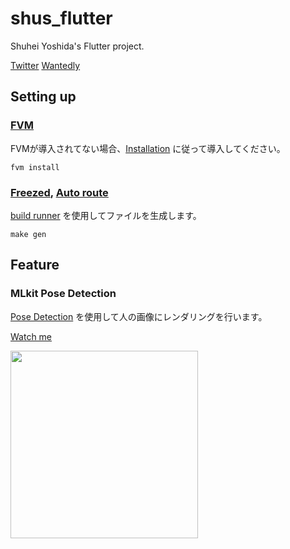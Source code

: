 # shus_flutter

Shuhei Yoshida's Flutter project.

[Twitter](https://twitter.com/TyrionJP)
[Wantedly](https://www.wantedly.com/id/shuhei_yoshida_mob)

## Setting up

### [FVM](https://fvm.app/)

FVMが導入されてない場合、[Installation](https://fvm.app/docs/getting_started/installation) に従って導入してください。

```
fvm install
```

### [Freezed](https://pub.dev/packages/freezed), [Auto route](https://pub.dev/packages/auto_route)

[build runner](https://pub.dev/packages/build_runner) を使用してファイルを生成します。

```
make gen
```

## Feature

### MLkit Pose Detection

[Pose Detection](https://developers.google.com/ml-kit/vision/pose-detection) を使用して人の画像にレンダリングを行います。

[Watch me](https://github.com/ShuheiYoshidaJP/shus_flutter/blob/develop/lib/feature/pose/README.md)

<img src="https://github.com/ShuheiYoshidaJP/shus_flutter/blob/develop/README_ASSETS/pose_detection.gif" width="300">